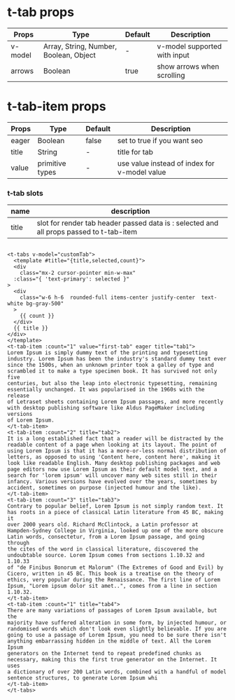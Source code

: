 # t-tab props
| Props | Type | Default | Description |
| ------------ | ------------ | ------------ | ------------ |
| v-model | Array, String, Number, Boolean, Object | - | v-model supported with input |
| arrows | Boolean | true | show arrows when scrolling |

# t-tab-item props
| Props | Type | Default | Description |
| ------------ | ------------ | ------------ | ------------ |
| eager | Boolean | false | set to true if you want seo |
| title | String | - | title for tab |
| value | primitive types | - | use value instead of index for v-model value |

### t-tab slots
| name | description
| ------------ | ------------ |
| title | slot for render tab header passed data is : selected and all props passed to t-tab-item|


```vue

<t-tabs v-model="customTab">
  <template #title="{title,selected,count}">
  <div
    class="mx-2 cursor-pointer min-w-max"
  :class="{ 'text-primary': selected }"
>
  <div
    class="w-6 h-6  rounded-full items-center justify-center  text-white bg-gray-500"
  >
    {{ count }}
  </div>
  {{ title }}
</div>
</template>
<t-tab-item :count="1" value="first-tab" eager title="tab1">
Lorem Ipsum is simply dummy text of the printing and typesetting
industry. Lorem Ipsum has been the industry's standard dummy text ever
since the 1500s, when an unknown printer took a galley of type and
scrambled it to make a type specimen book. It has survived not only five
centuries, but also the leap into electronic typesetting, remaining
essentially unchanged. It was popularised in the 1960s with the release
of Letraset sheets containing Lorem Ipsum passages, and more recently
with desktop publishing software like Aldus PageMaker including versions
of Lorem Ipsum.
</t-tab-item>
<t-tab-item :count="2" title="tab2">
It is a long established fact that a reader will be distracted by the
readable content of a page when looking at its layout. The point of
using Lorem Ipsum is that it has a more-or-less normal distribution of
letters, as opposed to using 'Content here, content here', making it
look like readable English. Many desktop publishing packages and web
page editors now use Lorem Ipsum as their default model text, and a
search for 'lorem ipsum' will uncover many web sites still in their
infancy. Various versions have evolved over the years, sometimes by
accident, sometimes on purpose (injected humour and the like).
</t-tab-item>
<t-tab-item :count="3" title="tab3">
Contrary to popular belief, Lorem Ipsum is not simply random text. It
has roots in a piece of classical Latin literature from 45 BC, making it
over 2000 years old. Richard McClintock, a Latin professor at
Hampden-Sydney College in Virginia, looked up one of the more obscure
Latin words, consectetur, from a Lorem Ipsum passage, and going through
the cites of the word in classical literature, discovered the
undoubtable source. Lorem Ipsum comes from sections 1.10.32 and 1.10.33
of "de Finibus Bonorum et Malorum" (The Extremes of Good and Evil) by
Cicero, written in 45 BC. This book is a treatise on the theory of
ethics, very popular during the Renaissance. The first line of Lorem
Ipsum, "Lorem ipsum dolor sit amet..", comes from a line in section
1.10.32.
</t-tab-item>
<t-tab-item :count="1" title="tab4">
There are many variations of passages of Lorem Ipsum available, but the
majority have suffered alteration in some form, by injected humour, or
randomised words which don't look even slightly believable. If you are
going to use a passage of Lorem Ipsum, you need to be sure there isn't
anything embarrassing hidden in the middle of text. All the Lorem Ipsum
generators on the Internet tend to repeat predefined chunks as
necessary, making this the first true generator on the Internet. It uses
a dictionary of over 200 Latin words, combined with a handful of model
sentence structures, to generate Lorem Ipsum whi
</t-tab-item>
</t-tabs>

```